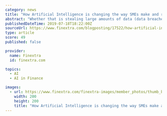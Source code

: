 ```yaml
---
category: news
title: "How Artificial Intelligence is changing the way SMEs make and receive payments"
abstract: "Whether that is stealing large amounts of data (data breaches) or trying to defraud an acquiring bank, fraudsters are continuing to innovate and expand their operations. Today’s fraudsters have the technical capability to manage big data and to use the ..."
publishedDateTime: 2019-07-18T18:22:00Z
sourceUrl: https://www.finextra.com/blogposting/17522/how-artificial-intelligence-is-changing-the-way-smes-make-and-receive-payments
type: article
score: 49
published: false

provider:
  name: Finextra
  id: finextra.com

topics:
  - AI
  - AI in Finance

images:
  - url: https://www.finextra.com/finextra-images/member_photos/thumb_blank.jpg
    width: 200
    height: 200
    title: "How Artificial Intelligence is changing the way SMEs make and receive payments"
---
```

